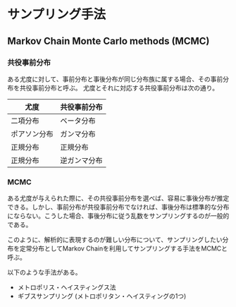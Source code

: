 # サンプリング手法

## Markov Chain Monte Carlo methods (MCMC)

### 共役事前分布

ある尤度に対して、事前分布と事後分布が同じ分布族に属する場合、その事前分布を共役事前分布と呼ぶ。
尤度とそれに対応する共役事前分布は次の通り。

| 尤度 | 共役事前分布 |
| --- | --- | 
| 二項分布 | ベータ分布 | 
| ポアソン分布 | ガンマ分布 | 
| 正規分布 | 正規分布 | 
| 正規分布 | 逆ガンマ分布 |

### MCMC

ある尤度が与えられた際に、その共役事前分布を選べば、容易に事後分布が推定できる。しかし、事前分布が共役事前分布でなければ、事後分布は標準的な分布にならない。こうした場合、事後分布に従う乱数をサンプリングするのが一般的である。

このように、解析的に表現するのが難しい分布について、サンプリングしたい分布を定常分布としてMarkov Chainを利用してサンプリングする手法をMCMCと呼ぶ。

以下のような手法がある。

- メトロポリス・ヘイスティングス法
- ギブスサンプリング (メトロポリタン・ヘイスティングの1つ)